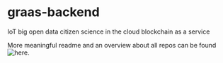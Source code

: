 # graas-backend
IoT big open data citizen science in the cloud blockchain as a service

More meaningful readme and an overview about all repos can be found ![here](https://github.com/Jugendhackt/graas-meta).
